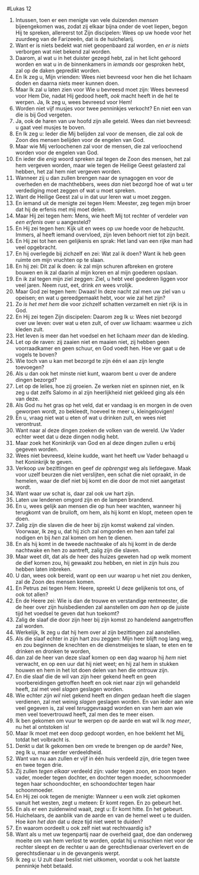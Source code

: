 #Lukas 12
1. Intussen, toen er een menigte van vele duizenden *mensen* bijeengekomen was, zodat zij elkaar bijna onder de voet liepen, begon Hij te spreken, allereerst tot Zijn discipelen: Wees op uw hoede voor het zuurdeeg van de Farizeeën, dat is de huichelarij.
2. Want er is niets bedekt wat niet geopenbaard zal worden, en *er is niets* verborgen wat niet bekend zal worden.
3. Daarom, al wat u in het duister gezegd hebt, zal in het licht gehoord worden en wat u in de binnenkamers in *iemands* oor gesproken hebt, zal op de daken gepredikt worden.
4. En Ik zeg u, Mijn vrienden: Wees niet bevreesd voor hen die het lichaam doden en daarna niets meer kunnen doen.
5. Maar Ik zal u laten zien voor Wie u bevreesd moet zijn: Wees bevreesd voor Hem Die, nadat Hij gedood heeft, *ook* macht heeft in de hel te werpen. Ja, Ik zeg u, wees bevreesd voor Hem!
6. Worden niet vijf musjes voor twee penninkjes verkocht? En niet een van die is bij God vergeten.
7. Ja, ook de haren van uw hoofd zijn alle geteld. Wees dan niet bevreesd: u gaat veel musjes te boven.
8. En Ik zeg u: Ieder die Mij belijden zal voor de mensen, die zal ook de Zoon des mensen belijden voor de engelen van God.
9. Maar wie Mij verloochenen zal voor de mensen, die zal verloochend worden voor de engelen van God.
10. En ieder die *enig* woord spreken zal tegen de Zoon des mensen, het zal hem vergeven worden, maar wie tegen de Heilige Geest gelasterd zal hebben, het zal hem niet vergeven worden.
11. Wanneer zij u dan zullen brengen naar de synagogen en voor de overheden en de machthebbers, wees *dan* niet bezorgd hoe of wat u ter verdediging moet zeggen of wat u moet spreken.
12. Want de Heilige Geest zal u in dat uur leren wat u moet zeggen.
13. En iemand uit de menigte zei tegen Hem: Meester, zeg tegen mijn broer dat hij de erfenis met mij moet delen.
14. Maar Hij zei tegen hem: Mens, wie heeft Mij tot rechter of verdeler *van een erfenis* over u aangesteld?
15. En Hij zei tegen hen: Kijk uit en wees op uw hoede voor de hebzucht. Immers, al heeft iemand overvloed, zijn leven behoort niet tot zijn bezit.
16. En Hij zei tot hen een gelijkenis en sprak: Het land van een rijke man had veel opgebracht.
17. En hij overlegde bij zichzelf en zei: Wat zal ik doen? Want ik heb geen ruimte om mijn vruchten op te slaan.
18. En hij zei: Dit zal ik doen: ik zal mijn schuren afbreken en grotere bouwen en ik zal daarin al mijn koren en al mijn goederen opslaan.
19. En ik zal tegen mijn ziel zeggen: Ziel, u hebt veel goederen liggen voor veel jaren. Neem rust, eet, drink *en* wees vrolijk.
20. Maar God zei tegen hem: Dwaas! In deze nacht zal men uw ziel van u opeisen; en wat u gereedgemaakt hebt, voor wie zal het zijn?
21. Zo *is het met hem* die voor zichzelf schatten verzamelt en niet rijk is in God.
22. En Hij zei tegen Zijn discipelen: Daarom zeg Ik u: Wees niet bezorgd over uw leven: over wat u eten zult, of over *uw* lichaam: waarmee u zich kleden zult.
23. Het leven is meer dan het voedsel en het lichaam *meer* dan de kleding.
24. Let op de raven: zij zaaien niet en maaien niet, zij hebben geen voorraadkamer en geen schuur, en God voedt hen. Hoe ver gaat u de vogels te boven?
25. Wie toch van u kan met bezorgd te zijn één el aan zijn lengte toevoegen?
26. Als u dan ook het minste niet kunt, waarom bent u over de andere dingen bezorgd?
27. Let op de lelies, hoe zij groeien. Ze werken niet en spinnen niet, en Ik zeg u dat zelfs Salomo in al zijn heerlijkheid niet gekleed ging als één van deze.
28. Als God nu het gras op het veld, dat er vandaag is en morgen in de oven geworpen wordt, zo bekleedt, hoeveel te meer u, kleingelovigen!
29. En u, vraag niet wat u eten of wat u drinken zult, en wees niet verontrust.
30. Want naar al deze dingen zoeken de volken van de wereld. Uw Vader echter weet dat u deze dingen nodig hebt.
31. Maar zoek het Koninkrijk van God en al deze dingen zullen u erbij gegeven worden.
32. Wees niet bevreesd, kleine kudde, want het heeft uw Vader behaagd u het Koninkrijk te geven.
33. Verkoop uw bezittingen en geef *de opbrengst* weg als liefdegave. Maak voor uzelf beurzen die niet verslijten, een schat die niet opraakt, in de hemelen, waar de dief niet bij komt en die door de mot niet aangetast wordt.
34. Want waar uw schat is, daar zal ook uw hart zijn.
35. Laten uw lendenen omgord zijn en de lampen brandend.
36. En u, wees gelijk aan mensen die op hun heer wachten, wanneer hij terugkomt van de bruiloft, om hem, als hij komt en klopt, meteen open te doen.
37. Zalig zijn die slaven die de heer bij zijn komst wakend zal vinden. Voorwaar, Ik zeg u, dat hij zich zal omgorden en hen aan tafel zal nodigen en bij *hen* zal komen om hen te dienen.
38. En als hij komt in de tweede nachtwake of als hij komt in de derde nachtwake en hen zo aantreft, zalig zijn die slaven.
39. Maar weet dit, dat als de heer des huizes geweten had op welk moment de dief komen zou, hij gewaakt zou hebben, en niet in zijn huis zou hebben laten inbreken.
40. U dan, wees ook bereid, want op een uur waarop u het niet zou denken, zal de Zoon des mensen komen.
41. En Petrus zei tegen Hem: Heere, spreekt U deze gelijkenis tot ons, of ook tot allen?
42. En de Heere zei: Wie is dan de trouwe en verstandige rentmeester, die de heer over zijn huisbedienden zal aanstellen om *aan hen* op de juiste tijd het voedsel te geven dat hun toekomt?
43. Zalig de slaaf die door zijn heer bij zijn komst zo handelend aangetroffen zal worden.
44. Werkelijk, Ik zeg u dat hij hem over al zijn bezittingen zal aanstellen.
45. Als die slaaf echter in zijn hart zou zeggen: Mijn heer blijft nog lang weg, en zou beginnen de knechten en de dienstmeisjes te slaan, te eten en te drinken en dronken te worden,
46. dan zal de heer van deze slaaf komen op een dag waarop hij *hem* niet verwacht, en op een uur dat hij niet weet; en hij zal hem in stukken houwen en hem in het lot doen delen van hen die ontrouw zijn.
47. En die slaaf die de wil van zijn heer gekend heeft en geen voorbereidingen getroffen heeft en ook niet naar zijn wil gehandeld heeft, zal met veel *slagen* geslagen worden.
48. Wie echter *zijn* *wil* niet gekend heeft en *dingen* gedaan heeft die slagen verdienen, zal met weinig *slagen* geslagen worden. En van ieder aan wie veel gegeven is, zal veel *terug*gevraagd worden en van hem aan wie men veel toevertrouwd heeft, zal men des te meer eisen.
49. Ik ben gekomen om vuur te werpen op de aarde en wat wil Ik *nog meer*, nu het al ontstoken is!
50. Maar Ik moet met een doop gedoopt worden, en hoe beklemt het Mij, totdat het volbracht is.
51. Denkt u dat Ik gekomen ben om vrede te brengen op de aarde? Nee, zeg Ik u, maar eerder verdeeldheid.
52. Want van nu aan zullen er vijf in één huis verdeeld zijn, drie tegen twee en twee tegen drie.
53. Zij zullen *tegen* *elkaar* verdeeld zijn: vader tegen zoon, en zoon tegen vader, moeder tegen dochter, en dochter tegen moeder, schoonmoeder tegen haar schoondochter, en schoondochter tegen haar schoonmoeder.
54. En Hij zei ook tegen de menigte: Wanneer u een wolk ziet opkomen vanuit het westen, zegt u meteen: Er komt regen. En zo gebeurt het.
55. En als er een zuidenwind waait, zegt u: Er komt hitte. En het gebeurt.
56. Huichelaars, de aanblik van de aarde en van de hemel weet u te duiden. Hoe *kan het dan* dat u deze tijd niet weet te duiden?
57. En waarom oordeelt u ook zelf niet wat rechtvaardig is?
58. Want als u met uw tegenpartij naar de overheid gaat, doe dan onderweg moeite om van hem verlost te worden, opdat hij u misschien niet voor de rechter sleept en de rechter u aan de gerechtsdienaar overlevert en de gerechtsdienaar u in de gevangenis werpt.
59. Ik zeg u: U zult daar beslist niet uitkomen, voordat u ook het laatste penninkje hebt betaald.
